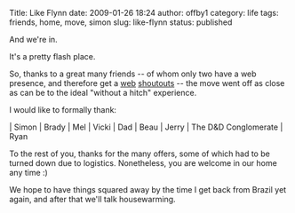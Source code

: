 Title: Like Flynn
date: 2009-01-26 18:24
author: offby1
category: life
tags: friends, home, move, simon
slug: like-flynn
status: published

And we\'re in.

It\'s a pretty flash place.

So, thanks to a great many friends \-- of whom only two have a web presence, and therefore get a [web](http://vernondalhart.livejournal.com/) [shoutouts](http://www.offby1.net/mildillson) \-- the move went off as close as can be to the ideal \"without a hitch\" experience.

I would like to formally thank:

| Simon
| Brady
| Mel
| Vicki
| Dad
| Beau
| Jerry
| The D&D Conglomerate
| Ryan

To the rest of you, thanks for the many offers, some of which had to be turned down due to logistics. Nonetheless, you are welcome in our home any time :)

We hope to have things squared away by the time I get back from Brazil yet again, and after that we\'ll talk housewarming.
